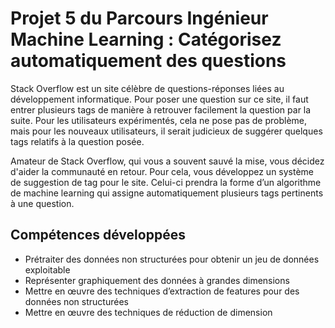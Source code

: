 # Projet 5 du Parcours Ingénieur Machine Learning : Catégorisez automatiquement des questions

Stack Overflow est un site célèbre de questions-réponses liées au développement informatique. Pour poser une question sur ce site, il faut entrer plusieurs tags de manière à retrouver facilement la question par la suite. Pour les utilisateurs expérimentés, cela ne pose pas de problème, mais pour les nouveaux utilisateurs, il serait judicieux de suggérer quelques tags relatifs à la question posée.

Amateur de Stack Overflow, qui vous a souvent sauvé la mise, vous décidez d'aider la communauté en retour. Pour cela, vous développez un système de suggestion de tag pour le site. Celui-ci prendra la forme d’un algorithme de machine learning qui assigne automatiquement plusieurs tags pertinents à une question.

## Compétences développées

* Prétraiter des données non structurées pour obtenir un jeu de données exploitable
* Représenter graphiquement des données à grandes dimensions
* Mettre en œuvre des techniques d’extraction de features pour des données non structurées
* Mettre en œuvre des techniques de réduction de dimension
